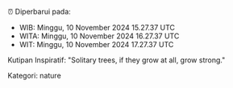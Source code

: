 ⏰ Diperbarui pada:
- WIB: Minggu, 10 November 2024 15.27.37 UTC
- WITA: Minggu, 10 November 2024 16.27.37 UTC
- WIT: Minggu, 10 November 2024 17.27.37 UTC

Kutipan Inspiratif:
"Solitary trees, if they grow at all, grow strong."


Kategori: nature

